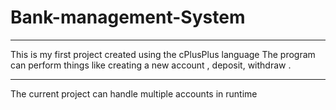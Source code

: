 # Bank-management-System
<hr>
This is my first project created using the cPlusPlus language 
The program can perform things like creating a new account , deposit, withdraw .<hr>
The current project can handle multiple accounts in runtime 

